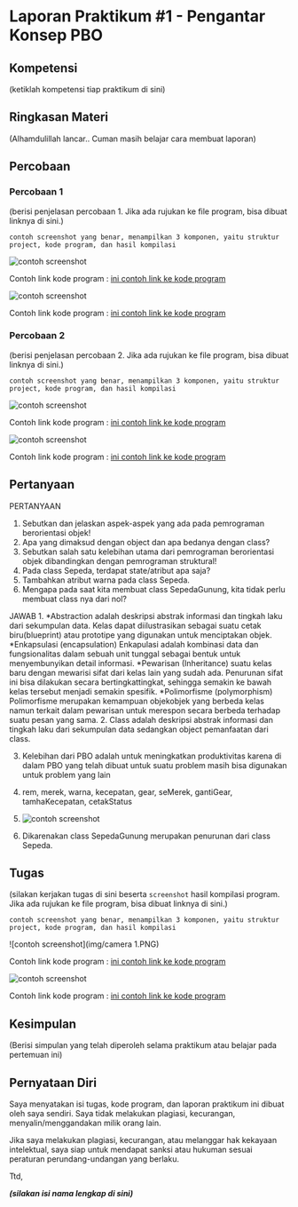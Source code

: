 # Laporan Praktikum #1 - Pengantar Konsep PBO

## Kompetensi

(ketiklah kompetensi tiap praktikum di sini)

## Ringkasan Materi

(Alhamdulillah lancar.. Cuman masih belajar cara membuat laporan)

## Percobaan

### Percobaan 1

(berisi penjelasan percobaan 1. Jika ada rujukan ke file program, bisa dibuat linknya di sini.)

`contoh screenshot yang benar, menampilkan 3 komponen, yaitu struktur project, kode program, dan hasil kompilasi`

![contoh screenshot](img/Sepeda.PNG)

Contoh link kode program : [ini contoh link ke kode program](../../src/1_Pengantar_Konsep_PBO/Sepeda1841720061faizin.java)

![contoh screenshot](img/SepedaDemo1.PNG)

Contoh link kode program : [ini contoh link ke kode program](../../src/1_Pengantar_Konsep_PBO/sepedaDemo1.1841720061faizin.java)


### Percobaan 2

(berisi penjelasan percobaan 2. Jika ada rujukan ke file program, bisa dibuat linknya di sini.)

`contoh screenshot yang benar, menampilkan 3 komponen, yaitu struktur project, kode program, dan hasil kompilasi`

![contoh screenshot](img/SepedaGunung.PNG)

Contoh link kode program : [ini contoh link ke kode program](../../src/1_Pengantar_Konsep_PBO/SepedaGunung1841720061faizin.java)

![contoh screenshot](img/SepedaDemo.PNG)

Contoh link kode program : [ini contoh link ke kode program](../../src/1_Pengantar_Konsep_PBO/sepedaDemo1841720061faizin.java)

## Pertanyaan

PERTANYAAN
1.	Sebutkan dan jelaskan aspek-aspek yang ada pada pemrograman     berorientasi objek!
2.	Apa yang dimaksud dengan object dan apa bedanya dengan class?
3.	Sebutkan salah satu kelebihan utama dari pemrograman             berorientasi objek dibandingkan dengan pemrograman struktural!
4.	Pada class Sepeda, terdapat state/atribut apa saja?
5.	Tambahkan atribut warna pada class Sepeda.
6.	Mengapa pada saat kita membuat class SepedaGunung, kita tidak perlu membuat class nya dari nol?

JAWAB
1. 
*Abstraction adalah deskripsi abstrak informasi dan tingkah laku dari sekumpulan data.
Kelas dapat diilustrasikan sebagai suatu cetak biru(blueprint) atau prototipe yang digunakan untuk menciptakan objek.
*Enkapsulasi (encapsulation)
Enkapulasi adalah kombinasi data dan fungsionalitas dalam sebuah unit tunggal sebagai bentuk untuk menyembunyikan detail informasi.
*Pewarisan (Inheritance)
suatu kelas baru dengan mewarisi sifat dari kelas lain yang sudah ada.
Penurunan sifat ini bisa dilakukan secara bertingkattingkat, sehingga semakin ke bawah kelas tersebut menjadi semakin spesifik.
*Polimorfisme (polymorphism)
Polimorfisme merupakan kemampuan objekobjek yang berbeda kelas namun terkait dalam pewarisan untuk merespon secara berbeda terhadap suatu pesan yang sama.
2. Class adalah deskripsi abstrak informasi dan tingkah laku dari sekumpulan data sedangkan object pemanfaatan dari class.

3. Kelebihan dari PBO adalah untuk meningkatkan produktivitas karena di dalam PBO yang telah dibuat untuk suatu problem masih bisa digunakan untuk problem yang lain

4. rem, merek, warna, kecepatan, gear, seMerek, gantiGear, tamhaKecepatan, cetakStatus

5. ![contoh screenshot](img/warna.PNG)

6. Dikarenakan class SepedaGunung merupakan penurunan dari class Sepeda.

## Tugas

(silakan kerjakan tugas di sini beserta `screenshot` hasil kompilasi program. Jika ada rujukan ke file program, bisa dibuat linknya di sini.)

`contoh screenshot yang benar, menampilkan 3 komponen, yaitu struktur project, kode program, dan hasil kompilasi`

![contoh screenshot](img/camera 1.PNG)

Contoh link kode program : [ini contoh link ke kode program](../../src/1_Pengantar_Konsep_PBO/camera1841720061faizin.java)

![contoh screenshot](img/cameraDemo.PNG)

Contoh link kode program : [ini contoh link ke kode program](../../src/1_Pengantar_Konsep_PBO/cameraDemo1841720061faizin.java)

## Kesimpulan

(Berisi simpulan yang telah diperoleh selama praktikum atau belajar pada pertemuan ini)

## Pernyataan Diri

Saya menyatakan isi tugas, kode program, dan laporan praktikum ini dibuat oleh saya sendiri. Saya tidak melakukan plagiasi, kecurangan, menyalin/menggandakan milik orang lain.

Jika saya melakukan plagiasi, kecurangan, atau melanggar hak kekayaan intelektual, saya siap untuk mendapat sanksi atau hukuman sesuai peraturan perundang-undangan yang berlaku.

Ttd,

***(silakan isi nama lengkap di sini)***
